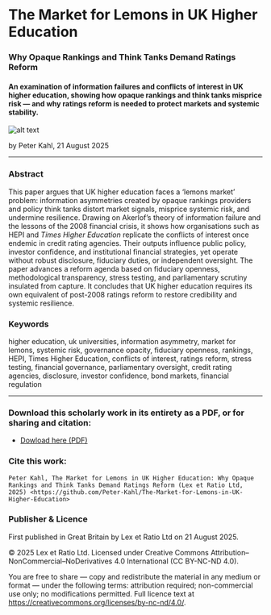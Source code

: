 # The Market for Lemons in UK Higher Education

### Why Opaque Rankings and Think Tanks Demand Ratings Reform

#### An examination of information failures and conflicts of interest in UK higher education, showing how opaque rankings and think tanks misprice risk — and why ratings reform is needed to protect markets and systemic stability.

![alt text](https://github.com/Peter-Kahl/The-Market-for-Lemons-in-UK-Higher-Education/blob/main/uni_rankings.jpg?raw=true)

by Peter Kahl, 21 August 2025

---

### Abstract

This paper argues that UK higher education faces a ‘lemons market’ problem: information asymmetries created by opaque rankings providers and policy think tanks distort market signals, misprice systemic risk, and undermine resilience. Drawing on Akerlof’s theory of information failure and the lessons of the 2008 financial crisis, it shows how organisations such as HEPI and _Times Higher Education_ replicate the conflicts of interest once endemic in credit rating agencies. Their outputs influence public policy, investor confidence, and institutional financial strategies, yet operate without robust disclosure, fiduciary duties, or independent oversight. The paper advances a reform agenda based on fiduciary openness, methodological transparency, stress testing, and parliamentary scrutiny insulated from capture. It concludes that UK higher education requires its own equivalent of post-2008 ratings reform to restore credibility and systemic resilience.

### Keywords

higher education, uk universities, information asymmetry, market for lemons, systemic risk, governance opacity, fiduciary openness, rankings, HEPI, Times Higher Education, conflicts of interest, ratings reform, stress testing, financial governance, parliamentary oversight, credit rating agencies, disclosure, investor confidence, bond markets, financial regulation

---

### Download this scholarly work in its entirety as a PDF, or for sharing and citation:

- [Dowload here (PDF)](https://raw.githubusercontent.com/Peter-Kahl/The-Market-for-Lemons-in-UK-Higher-Education/master/Kahl_P_The_Market_for_Lemons_in_UK_Higher_Education_21-AUG-2025.pdf)

### Cite this work:

```
Peter Kahl, The Market for Lemons in UK Higher Education: Why Opaque Rankings and Think Tanks Demand Ratings Reform (Lex et Ratio Ltd, 2025) <https://github.com/Peter-Kahl/The-Market-for-Lemons-in-UK-Higher-Education>
```

### Publisher & Licence

First published in Great Britain by Lex et Ratio Ltd on 21 August 2025.

© 2025 Lex et Ratio Ltd. Licensed under Creative Commons Attribution–NonCommercial–NoDerivatives 4.0 International (CC BY-NC-ND 4.0).

You are free to share — copy and redistribute the material in any medium or format — under the following terms: attribution required; non-commercial use only; no modifications permitted. Full licence text at <https://creativecommons.org/licenses/by-nc-nd/4.0/>.